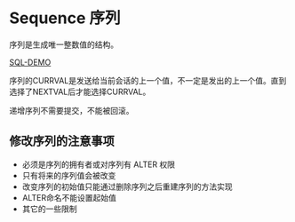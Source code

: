 # Sequence 序列

序列是生成唯一整数值的结构。

[SQL-DEMO](../../scripts/dev/ddl/sequence.sql)

序列的CURRVAL是发送给当前会话的上一个值，不一定是发出的上一个值。直到选择了NEXTVAL后才能选择CURRVAL。

递增序列不需要提交，不能被回滚。

## 修改序列的注意事项

- 必须是序列的拥有者或对序列有 ALTER 权限
- 只有将来的序列值会被改变
- 改变序列的初始值只能通过删除序列之后重建序列的方法实现
- ALTER命名不能设置起始值
- 其它的一些限制

